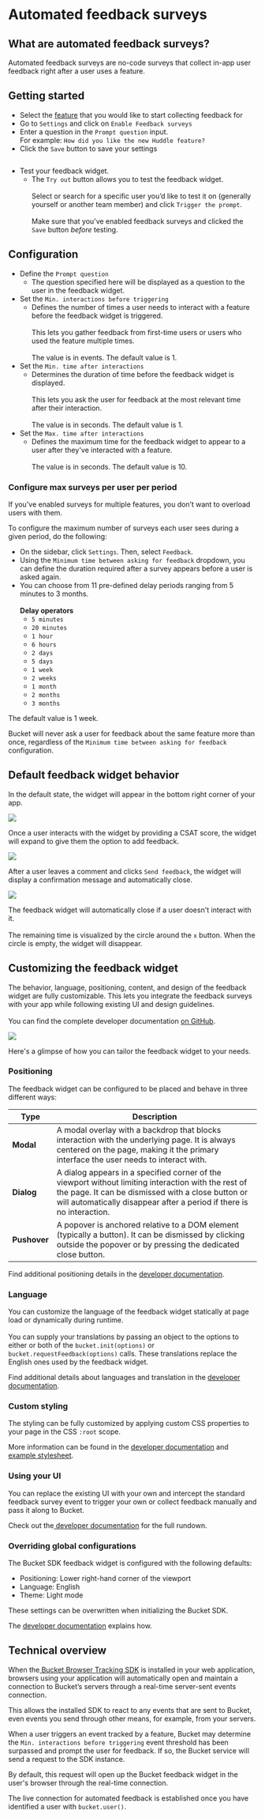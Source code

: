 # Automated feedback surveys

## What are automated feedback surveys?

Automated feedback surveys are no-code surveys that collect in-app user feedback right after a user uses a feature.

## Getting started

* Select the [feature](../../introduction/concepts/feature.md) that you would like to start collecting feedback for
* Go to `Settings` and click on `Enable Feedback surveys`
* Enter a question in the `Prompt question` input. \
  For example: `How did you like the new Huddle feature?`
* Click the `Save` button to save your settings

<div align="left">

<figure><img src="../../.gitbook/assets/Enabling Feedback Surveys-min.png" alt=""><figcaption></figcaption></figure>

</div>

* Test your feedback widget.
  * The `Try out` button allows you to test the feedback widget.\
    \
    Select or search for a specific user you’d like to test it on (generally yourself or another team member) and click `Trigger the prompt`.\
    \
    Make sure that you’ve enabled feedback surveys and clicked the `Save` button _before_ testing.

## Configuration

* Define the `Prompt question`
  * The question specified here will be displayed as a question to the user in the feedback widget.
* Set the `Min. interactions before triggering`
  * Defines the number of times a user needs to interact with a feature before the feedback widget is triggered.\
    \
    This lets you gather feedback from first-time users or users who used the feature multiple times.\
    \
    The value is in events. The default value is 1.
* Set the  `Min. time after interactions`&#x20;
  * Determines the duration of time before the feedback widget is displayed.\
    \
    This lets you ask the user for feedback at the most relevant time after their interaction.\
    \
    The value is in seconds. The default value is 1.
* Set the `Max. time after interactions`&#x20;
  * Defines the maximum time for the feedback widget to appear to a user after they've interacted with a feature.\
    \
    The value is in seconds. The default value is 10.

### Configure max surveys per user per period

If you've enabled surveys for multiple features, you don’t want to overload users with them.&#x20;

To configure the maximum number of surveys each user sees during a given period, do the following:

* On the sidebar, click `Settings`. Then, select `Feedback`.
* Using the `Minimum time between asking for feedback` dropdown, you can define the duration required after a survey appears before a user is asked again.&#x20;
* You can choose from 11 pre-defined delay periods ranging from 5 minutes to 3 months.\
  \
  **Delay operators**
  * `5 minutes`
  * `20 minutes`
  * `1 hour`
  * `6 hours`
  * `2 days`
  * `5 days`
  * `1 week`
  * `2 weeks`
  * `1 month`
  * `2 months`
  * `3 months`

The default value is 1 week.&#x20;

Bucket will never ask a user for feedback about the same feature more than once, regardless of the `Minimum time between asking for feedback` configuration.

## Default feedback widget behavior

In the default state, the widget will appear in the bottom right corner of your app.

![](../../.gitbook/assets/8bf8a6e-Frame\_201.png)

Once a user interacts with the widget by providing a CSAT score, the widget will expand to give them the option to add feedback.

![](../../.gitbook/assets/03642c5-dwFrame\_201.png)

After a user leaves a comment and clicks `Send feedback`, the widget will display a confirmation message and automatically close.

![](../../.gitbook/assets/be124cd-dwdwFrame\_201.png)

The feedback widget will automatically close if a user doesn't interact with it.\
\
The remaining time is visualized by the circle around the `x` button. When the circle is empty, the widget will disappear.

## Customizing the feedback widget

The behavior, language, positioning, content, and design of the feedback widget are fully customizable. This lets you integrate the feedback surveys with your app while following existing UI and design guidelines.\
\
You can find the complete developer documentation [on GitHub](https://github.com/bucketco/bucket-javascript-sdk/blob/main/packages/tracking-sdk/FEEDBACK.md).

![](https://files.readme.io/2506596-Customized\_Widgets.png)

Here's a glimpse of how you can tailor the feedback widget to your needs.

### Positioning

The feedback widget can be configured to be placed and behave in three different ways:

| Type         | Description                                                                                                                                                                                                                       |
| ------------ | --------------------------------------------------------------------------------------------------------------------------------------------------------------------------------------------------------------------------------- |
| **Modal**    | A modal overlay with a backdrop that blocks interaction with the underlying page. It is always centered on the page, making it the primary interface the user needs to interact with.                                             |
| **Dialog**   | A dialog appears in a specified corner of the viewport without limiting interaction with the rest of the page. It can be dismissed with a close button or will automatically disappear after a period if there is no interaction. |
| **Pushover** | A popover is anchored relative to a DOM element (typically a button). It can be dismissed by clicking outside the popover or by pressing the dedicated close button.                                                              |

Find additional positioning details in the [developer documentation](https://github.com/bucketco/bucket-javascript-sdk/blob/main/packages/tracking-sdk/FEEDBACK.md#positioning-and-behavior).&#x20;

### Language

You can customize the language of the feedback widget statically at page load or dynamically during runtime.\
\
You can supply your translations by passing an object to the options to either or both of the `bucket.init(options)` or `bucket.requestFeedback(options)` calls. These translations replace the English ones used by the feedback widget.&#x20;

Find additional details about languages and translation in the [developer documentation](https://github.com/bucketco/bucket-javascript-sdk/blob/main/packages/tracking-sdk/FEEDBACK.md#internationalization-i18n).

### Custom styling

The styling can be fully customized by applying custom CSS properties to your page in the CSS `:root` scope.&#x20;

More information can be found in the [developer documentation](https://github.com/bucketco/bucket-javascript-sdk/blob/main/packages/tracking-sdk/FEEDBACK.md#custom-styling) and [example stylesheet](https://github.com/bucketco/bucket-javascript-sdk/blob/main/packages/tracking-sdk/dev/index.css).

### Using your UI

You can replace the existing UI with your own and intercept the standard feedback survey event to trigger your own or collect feedback manually and pass it along to Bucket.

Check out the[ developer documentation](https://github.com/bucketco/bucket-javascript-sdk/blob/main/packages/tracking-sdk/FEEDBACK.md#using-your-own-ui-to-collect-feedback) for the full rundown.

### Overriding global configurations

The Bucket SDK feedback widget is configured with the following defaults:

* Positioning: Lower right-hand corner of the viewport
* Language: English
* Theme: Light mode&#x20;

These settings can be overwritten when initializing the Bucket SDK.

The [developer documentation](https://github.com/bucketco/bucket-javascript-sdk/blob/main/packages/tracking-sdk/FEEDBACK.md#global-feedback-configuration) explains how.&#x20;

## Technical overview

When the[ Bucket Browser Tracking SDK](https://github.com/bucketco/bucket-tracking-sdk) is installed in your web application, browsers using your application will automatically open and maintain a connection to Bucket’s servers through a real-time server-sent events connection.

This allows the installed SDK to react to any events that are sent to Bucket, even events you send through other means, for example, from your servers.&#x20;

When a user triggers an event tracked by a feature, Bucket may determine the `Min. interactions before triggering` event threshold has been surpassed and prompt the user for feedback. If so, the Bucket service will send a request to the SDK instance.&#x20;

By default, this request will open up the Bucket feedback widget in the user's browser through the real-time connection.

The live connection for automated feedback is established once you have identified a user with `bucket.user()`.
